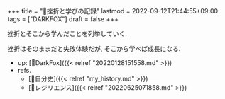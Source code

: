 +++
title = "🦊挫折と学びの記録"
lastmod = 2022-09-12T21:44:55+09:00
tags = ["DARKFOX"]
draft = false
+++

挫折とそこから学んだことを列挙していく.

挫折はそのままだと失敗体験だが, そこから学べば成長になる.

-   up: [🦊DarkFox]({{< relref "20220128151558.md" >}})
-   refs.
    -   [🦊自分史]({{< relref "my_history.md" >}})
    -   [📝レジリエンス]({{< relref "20220625071858.md" >}})
